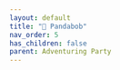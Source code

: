 ```yaml
---
layout: default
title: "🤷 Pandabob"
nav_order: 5
has_children: false
parent: Adventuring Party
---
```

